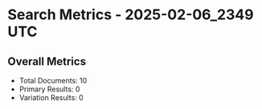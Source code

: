 # Search Metrics - 2025-02-06_2349 UTC

## Overall Metrics
- Total Documents: 10
- Primary Results: 0
- Variation Results: 0

